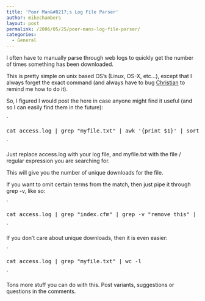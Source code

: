 ```yaml
---
title: 'Poor Man&#8217;s Log File Parser'
author: mikechambers
layout: post
permalink: /2006/05/25/poor-mans-log-file-parser/
categories:
  - General
---
```



I often have to manually parse through web logs to quickly get the number of times something has been downloaded.

This is pretty simple on unix based OS&#8217;s (Linux, OS-X, etc&#8230;), except that I always forget the exact command (and always have to bug [Christian][1] to remind me how to do it).

So, I figured I would post the here in case anyone might find it useful (and so I can easily find them in the future):  
<!--more-->

  
`
<pre>cat access.log | grep "myfile.txt" | awk '{print $1}' | sort | uniq | wc -l</pre>
<p>`

Just replace access.log with your log file, and myfile.txt with the file / regular expression you are searching for.

This will give you the number of unique downloads for the file.

If you want to omit certain terms from the match, then just pipe it through grep -v, like so:

`
<pre>cat access.log | grep "index.cfm" | grep -v "remove_this" | awk '{print $1}' | sort | uniq | wc -l</pre>
<p>`

If you don&#8217;t care about unique downloads, then it is even easier:

`
<pre>cat access.log | grep "myfile.txt" | wc -l</pre>
<p>`

Tons more stuff you can do with this. Post variants, suggestions or questions in the comments.

 [1]: http://weblogs.macromedia.com/cantrell/